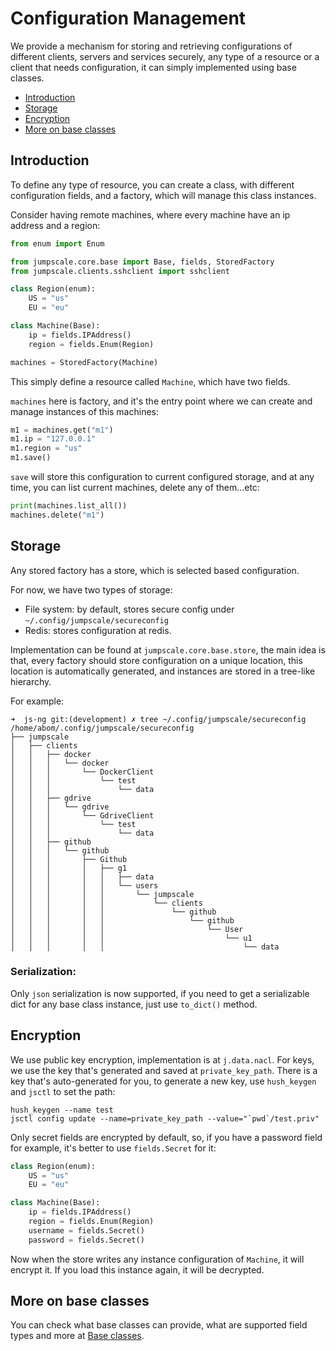 # Configuration Management

We provide a mechanism for storing and retrieving configurations of different clients, servers and services securely, any type of a resource or a client that needs configuration, it can simply implemented using base classes.

- [Introduction](#Introduction)
- [Storage](#storage)
- [Encryption](#encryption)
- [More on base classes](#more-on-base-classes)


## Introduction

To define any type of resource, you can create a class, with different configuration fields, and a factory, which will manage this class instances.

Consider having remote machines, where every machine have an ip address and a region:

```python
from enum import Enum

from jumpscale.core.base import Base, fields, StoredFactory
from jumpscale.clients.sshclient import sshclient

class Region(enum):
    US = "us"
    EU = "eu"

class Machine(Base):
    ip = fields.IPAddress()
    region = fields.Enum(Region)

machines = StoredFactory(Machine)
```

This simply define a resource called `Machine`, which have two fields.

`machines` here is factory, and it's the entry point where we can create and manage instances of this machines:

```python
m1 = machines.get("m1")
m1.ip = "127.0.0.1"
m1.region = "us"
m1.save()
```

`save` will store this configuration to current configured storage, and at any time, you can list current machines, delete any of them...etc:

```python
print(machines.list_all())
machines.delete("m1")
```

## Storage

Any stored factory has a store, which is selected based configuration.

For now, we have two types of storage:

* File system: by default, stores secure config under `~/.config/jumpscale/secureconfig`
* Redis: stores configuration at redis.


Implementation can be found at `jumpscale.core.base.store`, the main idea is that, every factory should store configuration on a unique location, this location is automatically generated, and instances are stored in a tree-like hierarchy.

For example:

```
➜  js-ng git:(development) ✗ tree ~/.config/jumpscale/secureconfig
/home/abom/.config/jumpscale/secureconfig
├── jumpscale
│   ├── clients
│   │   ├── docker
│   │   │   └── docker
│   │   │       └── DockerClient
│   │   │           └── test
│   │   │               └── data
│   │   ├── gdrive
│   │   │   └── gdrive
│   │   │       └── GdriveClient
│   │   │           └── test
│   │   │               └── data
│   │   ├── github
│   │   │   └── github
│   │   │       ├── Github
│   │   │       │   ├── g1
│   │   │       │   │   ├── data
│   │   │       │   │   └── users
│   │   │       │   │       └── jumpscale
│   │   │       │   │           └── clients
│   │   │       │   │               └── github
│   │   │       │   │                   └── github
│   │   │       │   │                       └── User
│   │   │       │   │                           └── u1
│   │   │       │   │                               └── data
```

### Serialization:

Only `json` serialization is now supported, if you need to get a serializable dict for any base class instance, just use `to_dict()` method.


## Encryption

We use public key encryption, implementation is at `j.data.nacl`.
For keys, we use the key that's generated and saved at `private_key_path`.
There is a key that's auto-generated for you, to generate a new key, use `hush_keygen` and `jsctl` to set the path:

```
hush_keygen --name test
jsctl config update --name=private_key_path --value="`pwd`/test.priv"
```

Only secret fields are encrypted by default, so, if you have a password field for example, it's better to use `fields.Secret` for it:

```python
class Region(enum):
    US = "us"
    EU = "eu"

class Machine(Base):
    ip = fields.IPAddress()
    region = fields.Enum(Region)
    username = fields.Secret()
    password = fields.Secret()
```

Now when the store writes any instance configuration of `Machine`, it will encrypt it.
If you load this instance again, it will be decrypted.

## More on base classes

You can check what base classes can provide, what are supported field types  and more at [Base classes](baseclasses.md).
